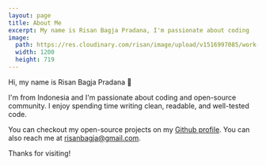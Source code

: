```yaml
---
layout: page
title: About Me
excerpt: My name is Risan Bagja Pradana, I'm passionate about coding
image:
  path: https://res.cloudinary.com/risan/image/upload/v1516997085/work-under-sakura_acfg1j.jpg
  width: 1200
  height: 719
---
```

Hi, my name is Risan Bagja Pradana 👋

I'm from Indonesia and I'm passionate about coding and open-source community. I enjoy spending time writing clean, readable, and well-tested code.

You can checkout my open-source projects on my [Github profile](https://github.com/risan). You can also reach me at [risanbagja@gmail.com](mailto:risanbagja@gmail.com).

Thanks for visiting!
